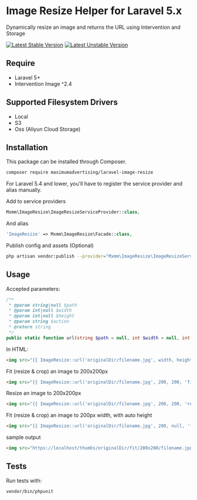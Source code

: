 # Image Resize Helper for Laravel 5.x

Dynamically resize an image and returns the URL using Intervention and Storage

[![Latest Stable Version](https://poser.pugx.org/maximumadvertising/laravel-image-resize/v/stable)](https://packagist.org/packages/maximumadvertising/laravel-image-resize)
[![Latest Unstable Version](https://poser.pugx.org/maximumadvertising/laravel-image-resize/v/unstable)](https://packagist.org/packages/maximumadvertising/laravel-image-resize)

## Require

- Laravel 5+
- Intervention Image ^2.4

## Supported Filesystem Drivers

- Local
- S3
- Oss (Aliyun Cloud Storage)

## Installation

This package can be installed through Composer.

```bash
composer require maximumadvertising/laravel-image-resize
```

For Laravel 5.4 and lower, you'll have to register the service provider and alias manually.

Add to service providers

```php
Mxmm\ImageResize\ImageResizeServiceProvider::class,
 ```

And alias
```php
'ImageResize' => Mxmm\ImageResize\Facade::class,	
```

Publish config and assets (Optional)
```bash
php artisan vendor:publish --provider="Mxmm\ImageResize\ImageResizeServiceProvider"
```

## Usage

Accepted parameters:

```php
/**
 * @param string|null $path
 * @param int|null $width
 * @param int|null $height
 * @param string $action
 * @return string
 */
public static function url(string $path = null, int $width = null, int $height = null, string $action = 'fit'): string
```

In HTML:
```html
<img src="{{ ImageResize::url('originalDir/filename.jpg', width, height, [action]) }}" />
```

Fit (resize & crop) an image to 200x200px 
```html
<img src="{{ ImageResize::url('originalDir/filename.jpg', 200, 200, 'fit') }}" />
```

Resize an image to 200x200px 
```html
<img src="{{ ImageResize::url('originalDir/filename.jpg', 200, 200, 'resize') }}" />
```

Fit (resize & crop) an image to 200px width, with auto height
```html
<img src="{{ ImageResize::url('originalDir/filename.jpg', 200, null, 'fit') }}" />
```

sample output
```html
<img src="https://localhost/thumbs/originalDir/fit/200x200/filename.jpg" />
```

## Tests

Run tests with:

```bash
vendor/bin/phpunit
```